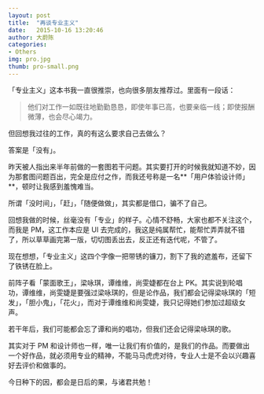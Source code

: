 ```yaml
---
layout: post
title:  "再谈专业主义"
date:   2015-10-16 13:20:46
author: 大蔚陈
categories: 
- Others
img: pro.jpg
thumb: pro-small.png
---
```


「专业主义」这本书我一直很推崇，也向很多朋友推荐过。里面有一段话：

> 他们对工作一如既往地勤勤恳恳，即使年事已高，也要亲临一线；即使报酬微薄，也会尽心竭力。

但回想我过往的工作，真的有这么要求自己去做么？

答案是「没有」。

昨天被人指出来半年前做的一套图若干问题。其实要打开的时候我就知道不妙，因为那套图问题百出，完全是应付之作，而我还号称是一名**「用户体验设计师」**，顿时让我感到羞愧难当。<!--more-->

所谓「没时间」，「赶」，「随便做做」，其实都是借口，骗不了自己。

回想我做的时候，丝毫没有「专业」的样子。心情不舒畅，大家也都不关注这个，而我是 PM，这工作本应是 UI 去完成的，我这是纯属帮忙，能帮忙弄弄就不错了，所以草草画完第一版，切切图丢出去，反正还有迭代呢，不管了。

现在想想，「专业主义」这四个字像一把带锈的镰刀，割下了我的遮羞布，还留下了铁锈在脸上。

前阵子看「蒙面歌王」，梁咏琪，谭维维，尚雯婕都在台上 PK。其实说到轮唱功，谭维维，尚雯婕是要强过梁咏琪的，但是论作品，我们都会记得梁咏琪的「短发」，「胆小鬼」，「花火」，而对于谭维维和尚雯婕，我只记得她们参加过超级女声。

若干年后，我们可能都会忘了谭和尚的唱功，但我们还会记得梁咏琪的歌。

其实对于 PM 和设计师也一样，唯一让我们有价值的，是我们的作品。而要做出一个好作品，就必须用专业的精神，不能马马虎虎对待，专业人士是不会以兴趣喜好去评价和做事的。

今日种下的因，都会是日后的果，与诸君共勉！







